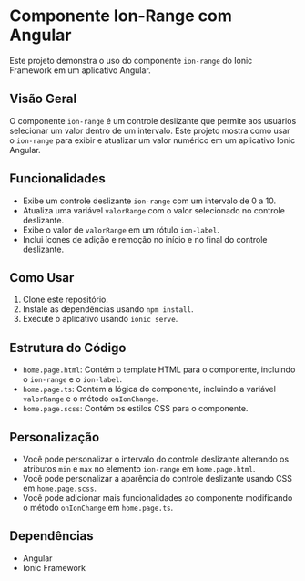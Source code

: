 # Componente Ion-Range com Angular

Este projeto demonstra o uso do componente `ion-range` do Ionic Framework em um aplicativo Angular.

## Visão Geral

O componente `ion-range` é um controle deslizante que permite aos usuários selecionar um valor dentro de um intervalo. Este projeto mostra como usar o `ion-range` para exibir e atualizar um valor numérico em um aplicativo Ionic Angular.

## Funcionalidades

* Exibe um controle deslizante `ion-range` com um intervalo de 0 a 10.
* Atualiza uma variável `valorRange` com o valor selecionado no controle deslizante.
* Exibe o valor de `valorRange` em um rótulo `ion-label`.
* Inclui ícones de adição e remoção no início e no final do controle deslizante.

## Como Usar

1. Clone este repositório.
2. Instale as dependências usando `npm install`.
3. Execute o aplicativo usando `ionic serve`.

## Estrutura do Código

* `home.page.html`: Contém o template HTML para o componente, incluindo o `ion-range` e o `ion-label`.
* `home.page.ts`: Contém a lógica do componente, incluindo a variável `valorRange` e o método `onIonChange`.
* `home.page.scss`: Contém os estilos CSS para o componente.

## Personalização

* Você pode personalizar o intervalo do controle deslizante alterando os atributos `min` e `max` no elemento `ion-range` em `home.page.html`.
* Você pode personalizar a aparência do controle deslizante usando CSS em `home.page.scss`.
* Você pode adicionar mais funcionalidades ao componente modificando o método `onIonChange` em `home.page.ts`.

## Dependências

* Angular
* Ionic Framework
